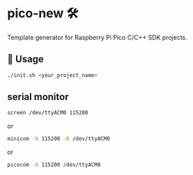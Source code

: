 # pico-new 🛠️

Template generator for Raspberry Pi Pico C/C++ SDK projects.

## 🔧 Usage

```bash
./init.sh <your_project_name>


```
## serial monitor

```bash
screen /dev/ttyACM0 115200
```
or
```bash
minicom -b 115200 -D /dev/ttyACM0

```
or 
```bash
picocom -b 115200 /dev/ttyACM0
```